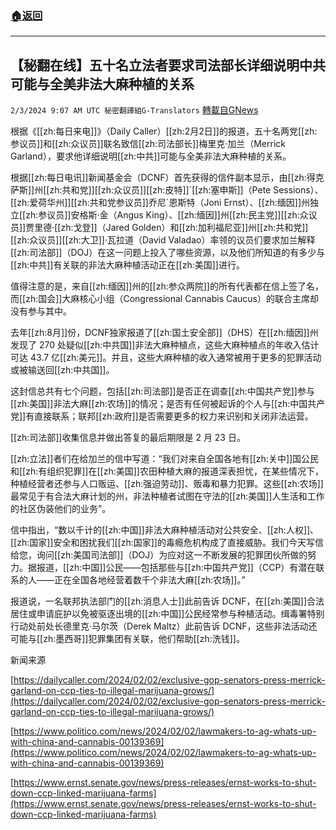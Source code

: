 ###  [:house:返回](README.md)
---


## 【秘翻在线】五十名立法者要求司法部长详细说明中共可能与全美非法大麻种植的关系
`2/3/2024 9:07 AM UTC 秘密翻譯組G-Translators` [轉載自GNews](https://gnews.org/articles/2278665)

根据《[[zh:每日来电]]》（Daily Caller）[[zh:2月2日]]的报道，五十名两党[[zh:参议员]]和[[zh:众议员]]联名致信[[zh:司法部长]]梅里克·加兰（Merrick Garland），要求他详细说明[[zh:中共]]可能与全美非法大麻种植的关系。

根据[[zh:每日电讯]]新闻基金会（DCNF）首先获得的信件副本显示，由[[zh:得克萨斯]]州[[zh:共和党]][[zh:众议员]][[zh:皮特]]\`[[zh:塞申斯]]（Pete Sessions）、[[zh:爱荷华州]][[zh:共和党参议员]]乔尼\`恩斯特（Joni Ernst）、[[zh:缅因]]州独立[[zh:参议员]]安格斯·金（Angus King）、[[zh:缅因]]州[[zh:民主党]][[zh:众议员]]贾里德·[[zh:戈登]]（Jared Golden）和[[zh:加利福尼亚]]州[[zh:共和党]][[zh:众议员]][[zh:大卫]]·瓦拉道（David Valadao）率领的议员们要求加兰解释[[zh:司法部]]（DOJ）在这一问题上投入了哪些资源，以及他们所知道的有多少与[[zh:中共]]有关联的非法大麻种植活动正在[[zh:美国]]进行。

值得注意的是，来自[[zh:缅因]]州的[[zh:参众两院]]的所有代表都在信上签了名，而[[zh:国会]]大麻核心小组（Congressional Cannabis Caucus）的联合主席却没有参与其中。

去年[[zh:8月]]份，DCNF独家报道了[[zh:国土安全部]]（DHS）在[[zh:缅因]]州发现了 270 处疑似[[zh:中共国]]非法大麻种植点，这些大麻种植点的年收入估计可达 43.7 亿[[zh:美元]]。并且，这些大麻种植的收入通常被用于更多的犯罪活动或被输送回[[zh:中共国]]。

这封信总共有七个问题，包括[[zh:司法部]]是否正在调查[[zh:中国共产党]]参与[[zh:美国]]非法大麻[[zh:农场]]的情况；是否有任何被起诉的个人与[[zh:中国共产党]]有直接联系；联邦[[zh:政府]]是否需要更多的权力来识别和关闭非法运营。

[[zh:司法部]]收集信息并做出答复的最后期限是 2 月 23 日。

[[zh:立法]]者们在给加兰的信中写道：“我们对来自全国各地有[[zh:关中]]国公民和[[zh:有组织犯罪]]在[[zh:美国]]农田种植大麻的报道深表担忧，在某些情况下，种植经营者还参与人口贩运、[[zh:强迫劳动]]、贩毒和暴力犯罪。这些[[zh:农场]]最常见于有合法大麻计划的州，非法种植者试图在守法的[[zh:美国]]人生活和工作的社区伪装他们的业务”。

信中指出，“数以千计的[[zh:中国]]非法大麻种植活动对公共安全、[[zh:人权]]、[[zh:国家]]安全和困扰我们[[zh:国家]]的毒瘾危机构成了直接威胁。我们今天写信给您，询问[[zh:美国司法部]]（DOJ）为应对这一不断发展的犯罪团伙所做的努力。据报道，[[zh:中国]]公民——包括那些与[[zh:中国共产党]]（CCP）有潜在联系的人——正在全国各地经营着数千个非法大麻[[zh:农场]]。”

报道说，一名联邦执法部门的[[zh:消息人士]]此前告诉 DCNF，在[[zh:美国]]合法居住或申请庇护以免被驱逐出境的[[zh:中国]]公民经常参与种植活动。缉毒署特别行动处前处长德里克·马尔茨（Derek Maltz）此前告诉 DCNF，这些非法活动还可能与[[zh:墨西哥]]犯罪集团有关联，他们帮助[[zh:洗钱]]。

新闻来源

[https://dailycaller.com/2024/02/02/exclusive-gop-senators-press-merrick-garland-on-ccp-ties-to-illegal-marijuana-grows/](https://dailycaller.com/2024/02/02/exclusive-gop-senators-press-merrick-garland-on-ccp-ties-to-illegal-marijuana-grows/)

[https://www.politico.com/news/2024/02/02/lawmakers-to-ag-whats-up-with-china-and-cannabis-00139369](https://www.politico.com/news/2024/02/02/lawmakers-to-ag-whats-up-with-china-and-cannabis-00139369)

[https://www.ernst.senate.gov/news/press-releases/ernst-works-to-shut-down-ccp-linked-marijuana-farms](https://www.ernst.senate.gov/news/press-releases/ernst-works-to-shut-down-ccp-linked-marijuana-farms)
